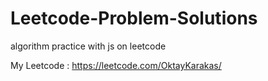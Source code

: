 # Leetcode-Problem-Solutions
algorithm practice with js on leetcode

My Leetcode : https://leetcode.com/OktayKarakas/
